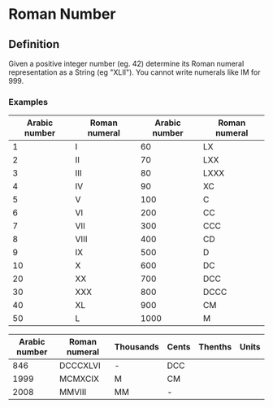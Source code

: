 # Roman Number
## Definition
Given a positive integer number (eg. 42) determine its Roman numeral representation as a String (eg "XLII"). You cannot write numerals like IM for 999.

### Examples

| Arabic number | Roman numeral  | Arabic number | Roman numeral  | 
| ------------- | -------------- | ------------- | -------------- | 
| 1 | I | 60 | LX | 
| 2 | II | 70 | LXX | 
| 3 | III | 80 | LXXX | 
| 4 | IV | 90 | XC | 
| 5 | V	| 100 | C | 
| 6 | VI | 200  | CC | 
| 7 | VII | 300 | CCC | 
| 8 | VIII | 400 | CD  | 
| 9 | IX | 500 | D | 
| 10 | X | 600 | DC | 
| 20 | XX | 700 | DCC | 
| 30 | XXX | 800 | DCCC | 
| 40 | XL | 900 | CM | 
| 50 | L | 1000 |  M | 


| Arabic number | Roman numeral | Thousands     | Cents         | Thenths       | Units         |
| ------------- | ------------- | ------------- | ------------- | ------------- | ------------- |
|       846     |  DCCCXLVI	    |       -	    |       DCC      |               |               |
|      1999     |  MCMXCIX      |       M	    |       CM     |               |               | 
|      2008     |  MMVIII       |       MM	    |       -    |               |               |